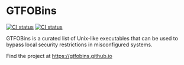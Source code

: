 # GTFOBins

[![CI status](https://github.com/GTFOBins/GTFOBins.github.io/actions/workflows/ci.yml/badge.svg)](https://github.com/GTFOBins/GTFOBins.github.io/actions?query=workflow:CI)
[![CI status](https://github.com/GTFOBins/GTFOBins.github.io/actions/workflows/pages.yml/badge.svg)](https://github.com/GTFOBins/GTFOBins.github.io/actions?query=workflow:Pages)

GTFOBins is a curated list of Unix-like executables that can be used to bypass local security restrictions in misconfigured systems.

Find the project at https://gtfobins.github.io
